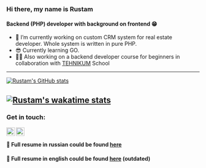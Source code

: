 ### Hi there, my name is Rustam
#### Backend (PHP) developer with background on frontend 😁 

- 🔭 I’m currently working on custom CRM system for real estate developer. Whole system is written in pure PHP.
- 😎 Currently learning GO.
- 👨‍🏫 Also working on a backend developer course for beginners in collaboration with [TEHNIKUM](https://tehnikum.school/) School


---
[![Rustam's GitHub stats](https://github-readme-stats.vercel.app/api?username=alphasider&count_private=true&show_icons=true&theme=react)](https://github.com/anuraghazra/github-readme-stats)

[![Rustam's wakatime stats](https://github-readme-stats.vercel.app/api/wakatime?username=alphasider&layout=compact&theme=react)](https://github.com/anuraghazra/github-readme-stats)
---


### Get in touch:

[<img align="left" alt="telegram | Telegram" width="22px" src="https://cdn.jsdelivr.net/npm/simple-icons@3.13.0/icons/telegram.svg" />][telegram]
[<img align="left" alt="gmail | Gmail" width="22px" src="https://cdn.jsdelivr.net/npm/simple-icons@3.13.0/icons/gmail.svg" />][gmail]


<br />

#### 🧾 Full resume in russian could be found [here](https://is.gd/jFoT71 "Resume")
#### 🚧 Full resume in english could be found [here](https://is.gd/918Nh0 "Resume") (outdated)

[telegram]: https://t.me/ergashev_rustam
[gmail]: mailto:rustamergashev.sp@gmail.com
